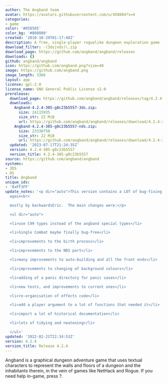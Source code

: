 ```yaml
---
author: The Angband team
avatar: https://avatars.githubusercontent.com/u/458884?v=4
categories:
- game
color: '#858585'
color_bg: '#808080'
created: '2010-10-29T01:17:48Z'
description: A free, single-player roguelike dungeon exploration game
download_filter: -(3ds|nds)\.zip
download_page: https://github.com/angband/angband/releases
downloads: {}
github: angband/angband
icon: https://github.com/angband.png?size=48
image: https://github.com/angband.png
image_length: 3366
layout: app
license: gpl-2.0
license_name: GNU General Public License v2.0
prerelease:
  download_page: https://github.com/angband/angband/releases/tag/4.2.4-305-g8c23b5557
  downloads:
    Angband-4.2.4-305-g8c23b5557-3ds.zip:
      size: 24115935
      size_str: 22 MiB
      url: https://github.com/angband/angband/releases/download/4.2.4-305-g8c23b5557/Angband-4.2.4-305-g8c23b5557-3ds.zip
    Angband-4.2.4-305-g8c23b5557-nds.zip:
      size: 23330750
      size_str: 22 MiB
      url: https://github.com/angband/angband/releases/download/4.2.4-305-g8c23b5557/Angband-4.2.4-305-g8c23b5557-nds.zip
  updated: '2023-07-17T21:24:35Z'
  version: 4.2.4-305-g8c23b5557
  version_title: 4.2.4-305-g8c23b5557
source: https://github.com/angband/angband
systems:
- 3DS
- DS
title: Angband
unique_ids:
- '0xFF3FF'
update_notes: '<p dir="auto">This version contains a LOT of bug-fixing and code improvements,
  again<br>

  mostly by backwardsEric.  The main changes were:</p>

  <ul dir="auto">

  <li>use C99 types instead of the angband special types</li>

  <li>Single Combat maybe finally bug-free</li>

  <li>improvements to the birth process</li>

  <li>improvements to the NDS port</li>

  <li>many improvements to auto-building and all the front ends</li>

  <li>improvements to changing of background colours</li>

  <li>adding of a panic directory for panic saves</li>

  <li>new tests, and improvements to current ones</li>

  <li>re-organisation of effects code</li>

  <li>add a player argument to a lot of functions that needed it</li>

  <li>import a lot of historical documentation</li>

  <li>lots of tidying and neatening</li>

  </ul>'
updated: '2022-02-21T22:34:53Z'
version: 4.2.4
version_title: Release 4.2.4
---
```

Angband is a graphical dungeon adventure game that uses textual characters to represent the walls and floors of a dungeon and the inhabitants therein, in the vein of games like NetHack and Rogue. If you need help in-game, press ?.